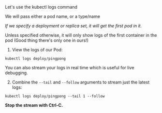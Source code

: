 Let's use the kubectl logs command

We will pass either a pod name, or a type/name

*If we specify a deployment or replica set, it will get the first pod in it.*

Unless specified otherwise, it will only show logs of the first container in the pod (Good thing there's only one in ours!)

1. View the logs of our Pod:

```execute
kubectl logs deploy/pingpong
```

You can also stream your logs in real time which is useful for live debugging.

2. Combine the `--tail` and `--follow` arguments to stream just the latest logs:

```execute
kubectl logs deploy/pingpong --tail 1 --follow
```

**Stop the stream with Ctrl-C.**